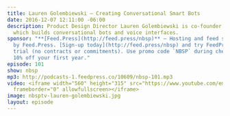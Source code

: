 ```yaml
---
title: Lauren Golembiewski — Creating Conversational Smart Bots
date: 2016-12-07 12:11:00 -06:00
description: Product Design Director Lauren Golembiewski is co-founder of Voxable
  which builds conversational bots and voice interfaces.
sponsor: "**[Feed.Press](http://feed.press/nbsp)** — Hosting and feed support provided
  by Feed.Press. [Sign-up today](http://feed.press/nbsp) and try FeedPress on a 14-day
  trial (no contracts or commitments). Use promo code `NBSP` during checkout to get
  10% off your first year."
episode: 101
show: nbsp
mp3: http://podcasts-1.feedpress.co/10609/nbsp-101.mp3
video: <iframe width="560" height="315" src="https://www.youtube.com/embed/HE5UtJ9Rv74"
  frameborder="0" allowfullscreen></iframe>
image: nbsptv-lauren-golembiewski.jpg
layout: episode
---
```


